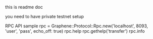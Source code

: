 this is readme doc


you need to have private testnet setup

RPC API sample
rpc = Graphene::Protocol::Rpc.new('localhost', 8093, 'user', 'pass', echo_off: true)
rpc.help
rpc.gethelp('transfer')
rpc.info